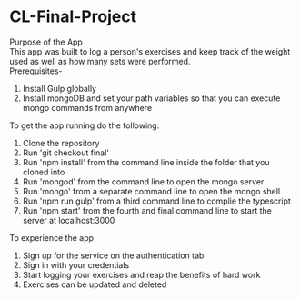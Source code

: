 # CL-Final-Project
Purpose of the App  
This app was built to log a person's exercises and keep track of the weight used as well as how many sets were performed.  
Prerequisites-  
1. Install Gulp globally  
2. Install mongoDB and set your path variables so that you can execute mongo commands from anywhere  

To get the app running do the following:  
1. Clone the repository  
2. Run 'git checkout final'  
3. Run 'npm install' from the command line inside the folder that you cloned into  
4. Run 'mongod' from the command line to open the mongo server  
5. Run 'mongo' from a separate command line to open the mongo shell  
6. Run 'npm run gulp' from a third command line to complie the typescript  
7. Run 'npm start' from the fourth and final command line to start the server at localhost:3000  

To experience the app  
1. Sign up for the service on the authentication tab  
2. Sign in with your credentials  
3. Start logging your exercises and reap the benefits of hard work  
4. Exercises can be updated and deleted   

